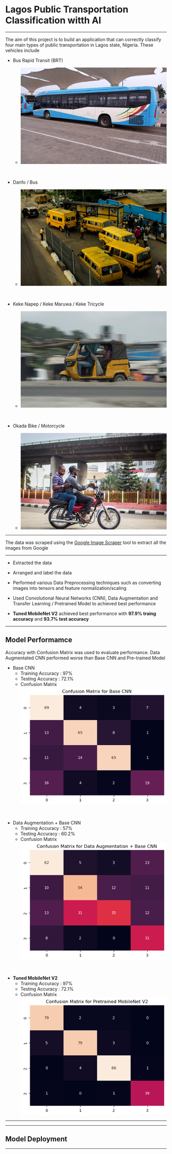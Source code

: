 # Lagos Public Transportation Classification witth AI
___

The aim of this project is to build an application that can correctly classify four main types of public transportation in Lagos state, Nigeria. These vehicles include

* Bus Rapid Transit (BRT)

    *   <img src="data/brt/brt161.jpeg" alt="BRT Bus" style="height: 300px; width:500px;"/> 

<br />

* Danfo / Bus

    *   <img src="data/danfo/danfobus30.jpeg" alt="Danfo Bus" style="height: 300px; width:500px;"/> 

<br />

* Keke Napep / Keke Maruwa / Keke Tricycle

    *   <img src="data/keke/kekenapep220.jpeg" alt="Keke Napep" style="height: 300px; width:500px;"/> 


<br />

* Okada Bike / Motorcycle

    *   <img src="data/okada/okadabike13.jpeg" alt="Okada Bike" style="height: 300px; width:500px;"/> 

___
The data was scraped using the [Google Image Scraper](https://github.com/ohyicong/Google-Image-Scraper) tool to extract all the images from Google
___

* Extracted the data 

* Arranged and label the data

* Performed various Data Preprocessing techniques such as converting images into tensors and feature normalization/scaling

* Used Convolutional Neural Networks (CNN), Data Augmentation and Transfer Learning / Pretrained Model to achieved best performance

* **Tuned MobileNet V2** achieved best performance with **97.9% traing accuracy** and **93.7% test accuracy**

<!-- * Model was deployed on a web application built using **Django** available at [Dementia Predictor](https://dementia-predictor.herokuapp.com/) -->
___
## Model Performamce
Accuracy with Confusion Matrix was used to evaluate performance. Data Augmentated CNN performed worse than Base CNN and Pre-trained Model

* Base CNN 
    * Training Accuracy : 97%
    * Testing Accuracy : 72.1%
    * Confusion Matrix
    ![CF of base](plots/cnn.png)

<br />

* Data Augmentation + Base CNN 
    * Training Accuracy : 57%
    * Testing Accuracy : 60.2%
    * Confusion Matrix
    ![CF of data aug](plots/data-aug.png)

<br />

* **Tuned MobileNet V2**
    * Training Accuracy : 97%
    * Testing Accuracy : 72.1%
    * Confusion Matrix
    ![CF of base](plots/pretrained.png)
___
<!-- ![Web application of the model](plots/cf.png) -->
___
## Model Deployment
<!-- The final model with the best score was deployed on a web application built with **Django** with the frontend built with **HTML & CSS** with **Boostrap 4** as the CSS Framework.

![Web application of the model](plots/app.png) -->
___ 
